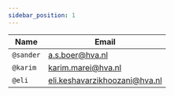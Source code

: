 ```yaml
---
sidebar_position: 1
---
```


<table>
    <thead>
        <tr>
            <th>Name</th>
            <th>Email</th>
        </tr>
    </thead>
    <tbody>
        <tr>
            <td><code>@sander</code></td>
            <td><a href="mailto:a.s.boer@hva.nl">a.s.boer@hva.nl</a></td>
        </tr>
        <tr>
            <td><code>@karim</code></td>
            <td><a href="mailto:karim.marei@hva.nl">karim.marei@hva.nl</a></td>
        </tr>
        <tr>
            <td><code>@eli</code></td>
            <td><a href="mailto:eli.keshavarzikhoozani@hva.nl">eli.keshavarzikhoozani@hva.nl</a></td>
        </tr>
    </tbody>
</table>
